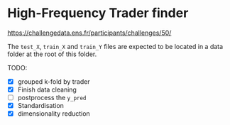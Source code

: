 # High-Frequency Trader finder

https://challengedata.ens.fr/participants/challenges/50/

The `test_X`, `train_X` and `train_Y` files are expected to be located in a data folder at the root of this folder. 

TODO:
- [x] grouped k-fold by trader
- [X] Finish data cleaning
- [ ] postprocess the `y_pred`
- [x] Standardisation
- [x] dimensionality reduction